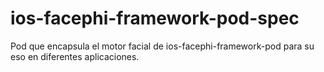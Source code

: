 # ios-facephi-framework-pod-spec
Pod que encapsula el motor facial de ios-facephi-framework-pod para su eso en diferentes aplicaciones.
